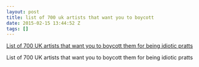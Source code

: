 ```yaml
---
layout: post
title: list of 700 uk artists that want you to boycott
date: 2015-02-15 13:44:52 Z
tags: []
---
```

[List of 700 UK artists that want you to boycott them for being idiotic pratts](http://artistsforpalestine.org.uk/pledge-signatories/)

List of 700 UK artists that want you to boycott them for being idiotic pratts
